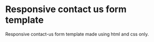 # Responsive contact us form template
Responsive contact-us form template made using html and css only.



